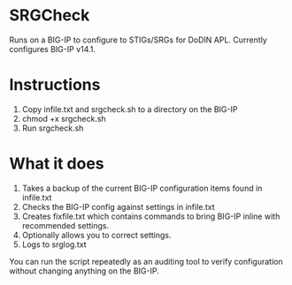 # SRGCheck
 
Runs on a BIG-IP to configure to STIGs/SRGs for DoDIN APL.  Currently configures BIG-IP v14.1.

# Instructions
1. Copy infile.txt and srgcheck.sh to a directory on the BIG-IP
2. chmod +x srgcheck.sh
3. Run srgcheck.sh

# What it does
1. Takes a backup of the current BIG-IP configuration items found in infile.txt
2. Checks the BIG-IP config against settings in infile.txt
3. Creates fixfile.txt which contains commands to bring BIG-IP inline with recommended settings.
4. Optionally allows you to correct settings.
5. Logs to srglog.txt

You can run the script repeatedly as an auditing tool to verify configuration without changing anything on the BIG-IP.
